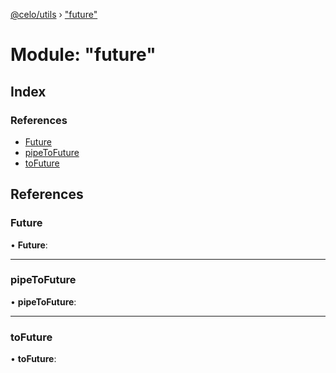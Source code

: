 [@celo/utils](../README.md) › ["future"](_future_.md)

# Module: "future"

## Index

### References

* [Future](_future_.md#future)
* [pipeToFuture](_future_.md#pipetofuture)
* [toFuture](_future_.md#tofuture)

## References

###  Future

• **Future**:

___

###  pipeToFuture

• **pipeToFuture**:

___

###  toFuture

• **toFuture**:
